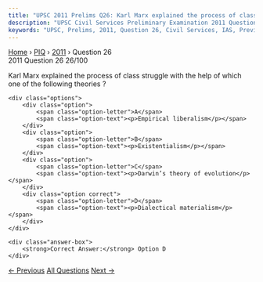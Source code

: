 ```yaml
---
title: "UPSC 2011 Prelims Q26: Karl Marx explained the process of class struggle with the h..."
description: "UPSC Civil Services Preliminary Examination 2011 Question 26 with options and answer"
keywords: "UPSC, Prelims, 2011, Question 26, Civil Services, IAS, Previous Year Questions"
---
```


<nav class="breadcrumb">
    <a href="../../">Home</a>
    <span>›</span>
    <a href="../">PIQ</a>
    <span>›</span>
    <a href="./">2011</a>
    <span>›</span>
    <span>Question 26</span>
</nav>

<div class="question-header">
    <div class="question-meta">
        <span class="year-badge">2011</span>
        <span class="question-number">Question 26</span>
        <span class="progress">26/100</span>
    </div>
    <div class="progress-bar">
        <div class="progress-fill" style="width: 26.0%"></div>
    </div>
</div>

<div class="question-content">
    <div class="question-text">
        <p>Karl Marx explained the process of class struggle with the help of which one of the following theories ?</p>
    </div>
    
    <div class="options">
        <div class="option">
            <span class="option-letter">A</span>
            <span class="option-text"><p>Empirical liberalism</p></span>
        </div>
        <div class="option">
            <span class="option-letter">B</span>
            <span class="option-text"><p>Existentialism</p></span>
        </div>
        <div class="option">
            <span class="option-letter">C</span>
            <span class="option-text"><p>Darwin’s theory of evolution</p></span>
        </div>
        <div class="option correct">
            <span class="option-letter">D</span>
            <span class="option-text"><p>Dialectical materialism</p></span>
        </div>
    </div>

    <div class="answer-box">
        <strong>Correct Answer:</strong> Option D
    </div>
</div>

<div class="question-nav">
    <a href="../q025-with-reference-to-india-consider-the-following-cen/" class="nav-btn prev">← Previous</a>
    <a href="../" class="nav-btn center">All Questions</a>
    <a href="../q027-a-layer-in-the-earths-atmosphere-called-ionosphere/" class="nav-btn next">Next →</a>
</div>

